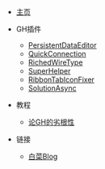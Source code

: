 - [主页](/)
- GH插件
    - [PersistentDataEditor](my_plugins/Grasshopper/PersistentDataEditor/ "快速修改运算器中的内置数据。")
    - [QuickConnection](my_plugins/Grasshopper/QuickConnection/ "快速对运算器进行连线。")
    - [RichedWireType](my_plugins/Grasshopper/RichedWireType/ "修改连线的样式。")
    - [SuperHelper](my_plugins/Grasshopper/SuperHelper/ "查看运算器的详细信息。")
    - [RibbonTabIconFixer](my_plugins/Grasshopper/RibbonTabIconFixer/ "修复分类中的图标缺失问题。")
    - [SolutionAsync](my_plugins/Grasshopper/SolutionAsync/ "让GH界面永不卡死。")
    
- 教程
    - [论GH的劣根性](http://www.rhinostudio.cn/goods/show/2290 "关于GH的二次开发的进阶课程。")
- 链接
    - [白菜Blog](http://archibc.gitee.io/note-bc/#/)

